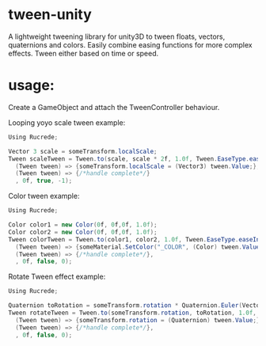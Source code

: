 # tween-unity
A lightweight tweening library for unity3D to tween floats, vectors, quaternions and colors. Easily combine easing functions for more complex effects. Tween either based on time or speed.

# usage:
Create a GameObject and attach the TweenController behaviour. 

Looping yoyo scale tween example:
```C#
Using Rucrede;

Vector 3 scale = someTransform.localScale;
Tween scaleTween = Tween.to(scale, scale * 2f, 1.0f, Tween.EaseType.easeInCubicOutSine, 
  (Tween tween) => {someTransform.localScale = (Vector3) tween.Value;},
  (Tween tween) => {/*handle complete*/}
  , 0f, true, -1);
```

Color tween example:
```C#
Using Rucrede;

Color color1 = new Color(0f, 0f,0f, 1.0f);
Color color2 = new Color(0f, 0f,0f, 1.0f);
Tween colorTween = Tween.to(color1, color2, 1.0f, Tween.EaseType.easeInBack, 
  (Tween tween) => {someMaterial.SetColor("_COLOR", (Color) tween.Value);},
  (Tween tween) => {/*handle complete*/},
  , 0f, false, 0);
```

Rotate Tween effect example:
```C#
Using Rucrede;

Quaternion toRotation = someTransform.rotation * Quaternion.Euler(Vector3.up * 90f);
Tween rotateTween = Tween.to(someTransform.rotation, toRotation, 1.0f, Tween.EaseType.easeInBounce, 
  (Tween tween) => {someTransform.rotation = (Quaternion) tween.Value;},
  (Tween tween) => {/*handle complete*/},
  , 0f, false, 0);
```

